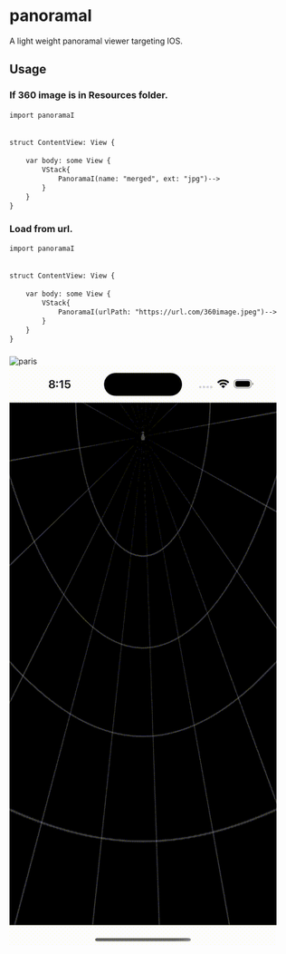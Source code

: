 # panoramaI

A light weight panoramal viewer targeting IOS.

## Usage 

###  If 360 image is in Resources folder.
```
import panoramaI


struct ContentView: View {
        
    var body: some View {
        VStack{
            PanoramaI(name: "merged", ext: "jpg")-->
        }
    }
}

```

###  Load from url.
```
import panoramaI


struct ContentView: View {
        
    var body: some View {
        VStack{
            PanoramaI(urlPath: "https://url.com/360image.jpeg")-->
        }
    }
}

```


### 

![paris](assets/demo.gif)
![world view](assets/demo2.gif)

 
